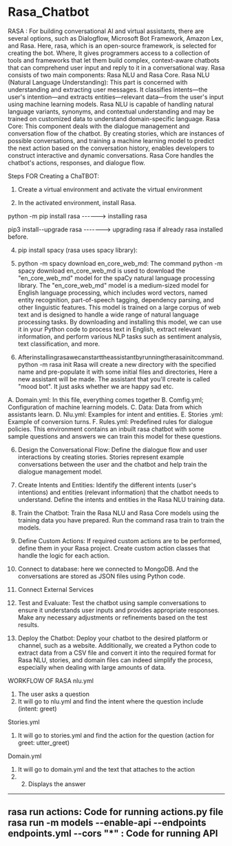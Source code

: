 # Rasa_Chatbot
RASA :
For building conversational AI and virtual assistants, there are several options, such as Dialogflow, Microsoft Bot Framework, Amazon Lex, and Rasa.
Here, rasa, which is an open-source framework, is selected for creating the bot. Where, It gives programmers access to a collection of tools and frameworks that let them build complex, context-aware chatbots that can comprehend user input and reply to it in a conversational way.
Rasa consists of two main components: Rasa NLU and Rasa Core.
Rasa NLU (Natural Language Understanding): This part is concerned with understanding and extracting user messages. It classifies intents—the user's intention—and extracts entities—relevant data—from the user's input using machine learning models. Rasa NLU is capable of handling natural language variants, synonyms, and contextual understanding and may be trained on customized data to understand domain-specific language.
Rasa Core: This component deals with the dialogue management and conversation flow of the chatbot. By creating stories, which are instances of possible conversations, and training a machine learning model to predict the next action based on the conversation history, enables developers to construct interactive and dynamic conversations. Rasa Core handles the chatbot's actions, responses, and dialogue flow.

Steps FOR Creating a ChaTBOT:

1. Create a virtual environment and activate the virtual environment

2. In the activated environment, install Rasa.

python -m pip install rasa ------> installing rasa

pip3 install--upgrade rasa -------> upgrading rasa if already rasa installed before.

4. pip install spacy (rasa uses spacy library):

5. python -m spacy download en_core_web_md:
The command python -m spacy download en_core_web_md is used to download the "en_core_web_md" model for the spaCy natural language processing library.
The "en_core_web_md" model is a medium-sized model for English language processing, which includes word vectors, named entity recognition, part-of-speech tagging, dependency parsing, and other linguistic features. This model is trained on a large corpus of web text and is designed to handle a wide range of natural language processing tasks.
By downloading and installing this model, we can use it in your Python code to process text in English, extract relevant information, and perform various NLP tasks such as sentiment analysis, text classification, and more.

6. Afterinstallingrasawecanstarttheassistantbyrunningtherasainitcommand. python -m rasa init
Rasa will create a new directory with the specified name and pre-populate it with some initial files and directories, Here a new assistant will be made. The assistant that you'll create is called "mood bot". It just asks whether we are happy sad etc.


 
A. Domain.yml: In this file, everything comes together
B. Comfig.yml; Configuration of machine learning models.
C. Data: Data from which assistants learn.
D. Nlu.yml: Examples for intent and entities.
E. Stories .yml: Example of conversion turns.
F. Rules.yml: Predefined rules for dialogue policies.
This environment contains an inbuilt rasa chatbot with some sample questions and answers we can train this model for these questions.

6. Design the Conversational Flow: Define the dialogue flow and user interactions by creating stories. Stories represent example conversations between the user and the chatbot and help train the dialogue management model.

7. Create Intents and Entities: Identify the different intents (user's intentions) and entities (relevant information) that the chatbot needs to understand. Define the intents and entities in the Rasa NLU training data.

8. Train the Chatbot: Train the Rasa NLU and Rasa Core models using the training data you have prepared. Run the command rasa train to train the models.

9. Define Custom Actions: If required custom actions are to be performed, define them in your Rasa project. Create custom action classes that handle the logic for each action. 

10. Connect to database: here we connected to MongoDB. And the conversations are stored as JSON files using Python code.

11. Connect External Services

12. Test and Evaluate: Test the chatbot using sample conversations to ensure it understands user inputs and provides appropriate responses. Make any necessary adjustments or refinements based on the test results.

13. Deploy the Chatbot: Deploy your chatbot to the desired platform or channel, such as a website.
Additionally, we created a Python code to extract data from a CSV file and convert it into the required format for Rasa NLU, stories, and domain files can indeed simplify the process, especially when dealing with large amounts of data.

WORKFLOW OF RASA
nlu.yml
1. The user asks a question
2. It will go to nlu.yml and find the intent where the question include
(intent: greet)

Stories.yml
1. It will go to stories.yml and find the action for the question (action for greet: utter_greet)

Domain.yml
1. It will go to domain.yml and the text that attaches to the action
2. 2. Displays the answer


--------------------------------------------------------------------------------------------------------------
rasa run actions: Code for running actions.py file
rasa run -m models --enable-api --endpoints endpoints.yml --cors "*"  : Code for running API
----------------------------------------------------------------------------------------------------------------
